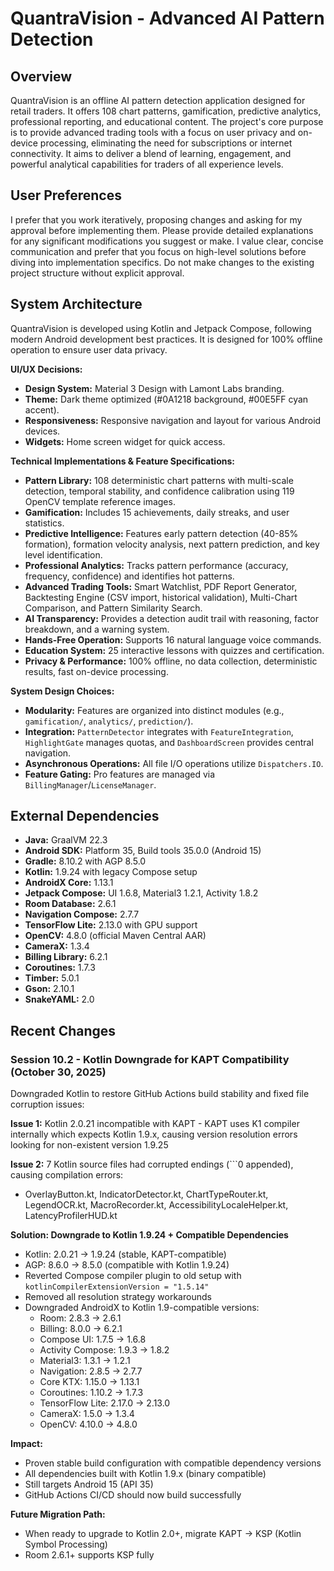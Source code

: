# QuantraVision - Advanced AI Pattern Detection

## Overview
QuantraVision is an offline AI pattern detection application designed for retail traders. It offers 108 chart patterns, gamification, predictive analytics, professional reporting, and educational content. The project's core purpose is to provide advanced trading tools with a focus on user privacy and on-device processing, eliminating the need for subscriptions or internet connectivity. It aims to deliver a blend of learning, engagement, and powerful analytical capabilities for traders of all experience levels.

## User Preferences
I prefer that you work iteratively, proposing changes and asking for my approval before implementing them. Please provide detailed explanations for any significant modifications you suggest or make. I value clear, concise communication and prefer that you focus on high-level solutions before diving into implementation specifics. Do not make changes to the existing project structure without explicit approval.

## System Architecture
QuantraVision is developed using Kotlin and Jetpack Compose, following modern Android development best practices. It is designed for 100% offline operation to ensure user data privacy.

**UI/UX Decisions:**
-   **Design System:** Material 3 Design with Lamont Labs branding.
-   **Theme:** Dark theme optimized (#0A1218 background, #00E5FF cyan accent).
-   **Responsiveness:** Responsive navigation and layout for various Android devices.
-   **Widgets:** Home screen widget for quick access.

**Technical Implementations & Feature Specifications:**
-   **Pattern Library:** 108 deterministic chart patterns with multi-scale detection, temporal stability, and confidence calibration using 119 OpenCV template reference images.
-   **Gamification:** Includes 15 achievements, daily streaks, and user statistics.
-   **Predictive Intelligence:** Features early pattern detection (40-85% formation), formation velocity analysis, next pattern prediction, and key level identification.
-   **Professional Analytics:** Tracks pattern performance (accuracy, frequency, confidence) and identifies hot patterns.
-   **Advanced Trading Tools:** Smart Watchlist, PDF Report Generator, Backtesting Engine (CSV import, historical validation), Multi-Chart Comparison, and Pattern Similarity Search.
-   **AI Transparency:** Provides a detection audit trail with reasoning, factor breakdown, and a warning system.
-   **Hands-Free Operation:** Supports 16 natural language voice commands.
-   **Education System:** 25 interactive lessons with quizzes and certification.
-   **Privacy & Performance:** 100% offline, no data collection, deterministic results, fast on-device processing.

**System Design Choices:**
-   **Modularity:** Features are organized into distinct modules (e.g., `gamification/`, `analytics/`, `prediction/`).
-   **Integration:** `PatternDetector` integrates with `FeatureIntegration`, `HighlightGate` manages quotas, and `DashboardScreen` provides central navigation.
-   **Asynchronous Operations:** All file I/O operations utilize `Dispatchers.IO`.
-   **Feature Gating:** Pro features are managed via `BillingManager`/`LicenseManager`.

## External Dependencies
-   **Java:** GraalVM 22.3
-   **Android SDK:** Platform 35, Build tools 35.0.0 (Android 15)
-   **Gradle:** 8.10.2 with AGP 8.5.0
-   **Kotlin:** 1.9.24 with legacy Compose setup
-   **AndroidX Core:** 1.13.1
-   **Jetpack Compose:** UI 1.6.8, Material3 1.2.1, Activity 1.8.2
-   **Room Database:** 2.6.1
-   **Navigation Compose:** 2.7.7
-   **TensorFlow Lite:** 2.13.0 with GPU support
-   **OpenCV:** 4.8.0 (official Maven Central AAR)
-   **CameraX:** 1.3.4
-   **Billing Library:** 6.2.1
-   **Coroutines:** 1.7.3
-   **Timber:** 5.0.1
-   **Gson:** 2.10.1
-   **SnakeYAML:** 2.0

## Recent Changes

### Session 10.2 - Kotlin Downgrade for KAPT Compatibility (October 30, 2025)
Downgraded Kotlin to restore GitHub Actions build stability and fixed file corruption issues:

**Issue 1:** Kotlin 2.0.21 incompatible with KAPT - KAPT uses K1 compiler internally which expects Kotlin 1.9.x, causing version resolution errors looking for non-existent version 1.9.25

**Issue 2:** 7 Kotlin source files had corrupted endings (```0 appended), causing compilation errors:
- OverlayButton.kt, IndicatorDetector.kt, ChartTypeRouter.kt, LegendOCR.kt, MacroRecorder.kt, AccessibilityLocaleHelper.kt, LatencyProfilerHUD.kt

**Solution: Downgrade to Kotlin 1.9.24 + Compatible Dependencies**
- Kotlin: 2.0.21 → 1.9.24 (stable, KAPT-compatible)
- AGP: 8.6.0 → 8.5.0 (compatible with Kotlin 1.9.24)
- Reverted Compose compiler plugin to old setup with `kotlinCompilerExtensionVersion = "1.5.14"`
- Removed all resolution strategy workarounds
- Downgraded AndroidX to Kotlin 1.9-compatible versions:
  - Room: 2.8.3 → 2.6.1
  - Billing: 8.0.0 → 6.2.1
  - Compose UI: 1.7.5 → 1.6.8
  - Activity Compose: 1.9.3 → 1.8.2
  - Material3: 1.3.1 → 1.2.1
  - Navigation: 2.8.5 → 2.7.7
  - Core KTX: 1.15.0 → 1.13.1
  - Coroutines: 1.10.2 → 1.7.3
  - TensorFlow Lite: 2.17.0 → 2.13.0
  - CameraX: 1.5.0 → 1.3.4
  - OpenCV: 4.10.0 → 4.8.0

**Impact:**
- Proven stable build configuration with compatible dependency versions
- All dependencies built with Kotlin 1.9.x (binary compatible)
- Still targets Android 15 (API 35)
- GitHub Actions CI/CD should now build successfully

**Future Migration Path:**
- When ready to upgrade to Kotlin 2.0+, migrate KAPT → KSP (Kotlin Symbol Processing)
- Room 2.6.1+ supports KSP fully
